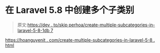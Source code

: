 # 在 Laravel 5.8 中创建多个子类别

> 原文:[https://dev . to/skip perhoa/create-multiple-subcategories-in-laravel-5-8-1db 7](https://dev.to/skipperhoa/create-multiple-subcategories-in-laravel-5-8-1db7)

[https://hoanguyenit . com/create-multiple-subcategories-in-laravel-5-8 . html](https://hoanguyenit.com/create-multiple-subcategories-in-laravel-5-8.html)